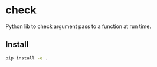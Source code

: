 # check
Python lib to check argument pass to a function at run time. 

## Install

``` bash
pip install -e .
```
